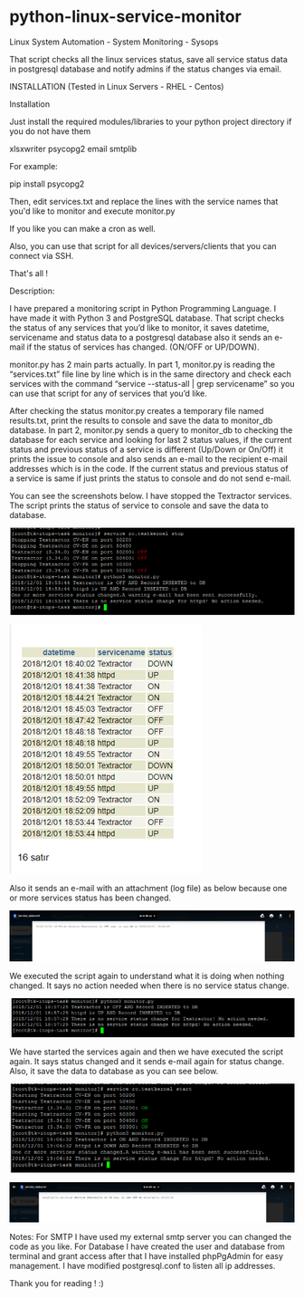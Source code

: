 # python-linux-service-monitor

Linux System Automation - System Monitoring - Sysops

That script checks all the linux services status, save all service status data in postgresql database and notify admins if the status changes via email.

INSTALLATION (Tested in Linux Servers - RHEL - Centos)

Installation

Just install the required modules/libraries to your python project directory if you do not have them

xlsxwriter psycopg2 email smtplib

For example:

pip install psycopg2

Then, edit services.txt and replace the lines with the service names that you'd like to monitor and execute monitor.py

If you like you can make a cron as well.

Also, you can use that script for all devices/servers/clients that you can connect via SSH.

That's all !


Description:

I have prepared a monitoring script in Python Programming Language. I have made it with Python 3 and PostgreSQL database. That script checks the status of any services that you’d like to monitor, it saves datetime, servicename and status data to a postgresql database also it sends an e-mail if the status of services has changed. (ON/OFF or UP/DOWN).

monitor.py has 2 main parts actually.
In part 1, monitor.py is reading the “services.txt” file line by line which is in the same directory and check each services with the command “service --status-all | grep servicename” so you can use that script for any of services that you’d like. 

After checking the status monitor.py creates a temporary file named results.txt, print the results to console and save the data to monitor_db database. 
In part 2, monitor.py sends a query to monitor_db to checking the database for each service and looking for last 2 status values, if the current status and previous status of a service is different (Up/Down or On/Off) it prints the issue to console and also sends an e-mail to the recipient e-mail addresses which is in the code. If the current status and previous status of a service is same if  just prints the status to console and do not send e-mail.

You can see the screenshots  below. I have stopped the Textractor services. The script prints the status of service to console  and save the data to database.

![alt text](https://github.com/goksinenki/python-linux-service-monitor/blob/master/servicemonitor1.png)

![alt text](https://github.com/goksinenki/python-linux-service-monitor/blob/master/servicemonitor2.png)

Also it sends an e-mail with an attachment (log file) as below because one or more services status has been changed.

![alt text](https://github.com/goksinenki/python-linux-service-monitor/blob/master/servicemonitor3.png)

We executed the script again to understand what it is doing when nothing changed. It says no action needed when there is no service status change.

![alt text](https://github.com/goksinenki/python-linux-service-monitor/blob/master/servicemonitor4.png)


We have started the services again and then we have executed the script again. It says status changed and it sends e-mail again for status change.
Also, it save the data to database as you can see below.

![alt text](https://github.com/goksinenki/python-linux-service-monitor/blob/master/servicemonitor5.png)

![alt text](https://github.com/goksinenki/python-linux-service-monitor/blob/master/servicemonitor6.png)

Notes:  For SMTP I have used my external smtp server you can changed the code as you like.
For Database I have created the  user and database from terminal and grant access after that I have  installed phpPgAdmin for  easy management.
I have modified postgresql.conf to listen all ip addresses.

Thank you for reading ! :)


